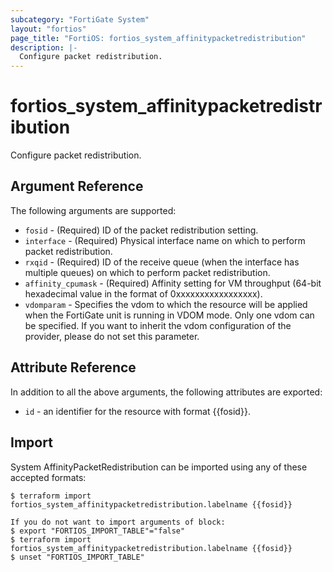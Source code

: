 ```yaml
---
subcategory: "FortiGate System"
layout: "fortios"
page_title: "FortiOS: fortios_system_affinitypacketredistribution"
description: |-
  Configure packet redistribution.
---
```


# fortios_system_affinitypacketredistribution
Configure packet redistribution.

## Argument Reference

The following arguments are supported:

* `fosid` - (Required) ID of the packet redistribution setting.
* `interface` - (Required) Physical interface name on which to perform packet redistribution.
* `rxqid` - (Required) ID of the receive queue (when the interface has multiple queues) on which to perform packet redistribution.
* `affinity_cpumask` - (Required) Affinity setting for VM throughput (64-bit hexadecimal value in the format of 0xxxxxxxxxxxxxxxxx).
* `vdomparam` - Specifies the vdom to which the resource will be applied when the FortiGate unit is running in VDOM mode. Only one vdom can be specified. If you want to inherit the vdom configuration of the provider, please do not set this parameter.


## Attribute Reference

In addition to all the above arguments, the following attributes are exported:
* `id` - an identifier for the resource with format {{fosid}}.

## Import

System AffinityPacketRedistribution can be imported using any of these accepted formats:
```
$ terraform import fortios_system_affinitypacketredistribution.labelname {{fosid}}

If you do not want to import arguments of block:
$ export "FORTIOS_IMPORT_TABLE"="false"
$ terraform import fortios_system_affinitypacketredistribution.labelname {{fosid}}
$ unset "FORTIOS_IMPORT_TABLE"
```
